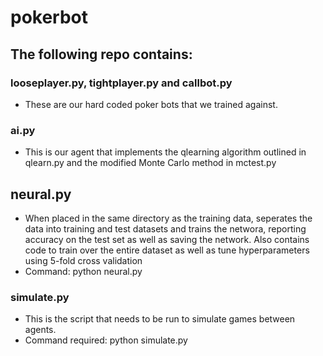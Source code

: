 # pokerbot

## The following repo contains:

### looseplayer.py, tightplayer.py and callbot.py
- These are our hard coded poker bots that we trained against.

### ai.py
- This is our agent that implements the qlearning algorithm outlined in qlearn.py and the modified
Monte Carlo method in mctest.py

## neural.py
- When placed in the same directory as the training data, seperates the data into training and test datasets and trains the networa, reporting accuracy on the test set as well as saving the network. Also contains code to train over the entire dataset as well as tune hyperparameters using 5-fold cross validation
- Command: python neural.py

### simulate.py
- This is the script that needs to be run to simulate games between agents.
- Command required: python simulate.py
